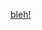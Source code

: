 
[bleh!](https://github.com/damarisbangean/paradigmsofglobalization/blob/master/epic.epoch.%20UN.png)
